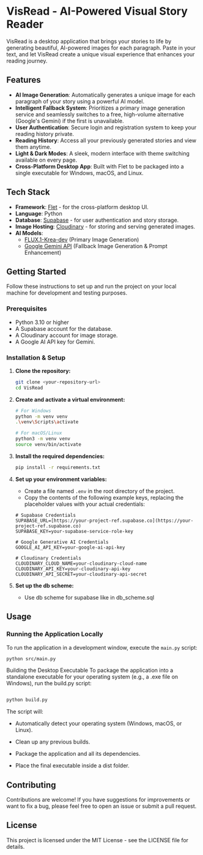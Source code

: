 # VisRead - AI-Powered Visual Story Reader

VisRead is a desktop application that brings your stories to life by generating beautiful, AI-powered images for each paragraph. Paste in your text, and let VisRead create a unique visual experience that enhances your reading journey.

## Features

* **AI Image Generation**: Automatically generates a unique image for each paragraph of your story using a powerful AI model.
* **Intelligent Fallback System**: Prioritizes a primary image generation service and seamlessly switches to a free, high-volume alternative (Google's Gemini) if the first is unavailable.
* **User Authentication**: Secure login and registration system to keep your reading history private.
* **Reading History**: Access all your previously generated stories and view them anytime.
* **Light & Dark Modes**: A sleek, modern interface with theme switching available on every page.
* **Cross-Platform Desktop App**: Built with Flet to be packaged into a single executable for Windows, macOS, and Linux.

## Tech Stack

* **Framework**: [Flet](https://flet.dev/) - for the cross-platform desktop UI.
* **Language**: Python
* **Database**: [Supabase](https://supabase.io/) - for user authentication and story storage.
* **Image Hosting**: [Cloudinary](https://cloudinary.com/) - for storing and serving generated images.
* **AI Models**:
    * [FLUX.1-Krea-dev](https://huggingface.co/black-forest-labs/FLUX.1-Krea-dev) (Primary Image Generation)
    * [Google Gemini API](https://ai.google.dev/) (Fallback Image Generation & Prompt Enhancement)

## Getting Started

Follow these instructions to set up and run the project on your local machine for development and testing purposes.

### Prerequisites

* Python 3.10 or higher
* A Supabase account for the database.
* A Cloudinary account for image storage.
* A Google AI API key for Gemini.

### Installation & Setup

1.  **Clone the repository:**
    ```bash
    git clone <your-repository-url>
    cd VisRead
    ```

2.  **Create and activate a virtual environment:**
    ```bash
    # For Windows
    python -m venv venv
    .\venv\Scripts\activate

    # For macOS/Linux
    python3 -m venv venv
    source venv/bin/activate
    ```

3.  **Install the required dependencies:**
    ```bash
    pip install -r requirements.txt
    ```

4.  **Set up your environment variables:**
    * Create a file named `.env` in the root directory of the project.
    * Copy the contents of the following example keys, replacing the placeholder values with your actual credentials:

    ```env
    # Supabase Credentials
    SUPABASE_URL=[https://your-project-ref.supabase.co](https://your-project-ref.supabase.co)
    SUPABASE_KEY=your-supabase-service-role-key

    # Google Generative AI Credentials
    GOOGLE_AI_API_KEY=your-google-ai-api-key

    # Cloudinary Credentials
    CLOUDINARY_CLOUD_NAME=your-cloudinary-cloud-name
    CLOUDINARY_API_KEY=your-cloudinary-api-key
    CLOUDINARY_API_SECRET=your-cloudinary-api-secret
    ```

5. **Set up the db scheme:**
   * Use db scheme for supabase like in db_scheme.sql

## Usage

### Running the Application Locally

To run the application in a development window, execute the `main.py` script:

```bash
python src/main.py
```
Building the Desktop Executable
To package the application into a standalone executable for your operating system (e.g., a .exe file on Windows), run the build.py script:

```bash

python build.py
```
The script will:

- Automatically detect your operating system (Windows, macOS, or Linux).

- Clean up any previous builds.

- Package the application and all its dependencies.

- Place the final executable inside a dist folder.

## Contributing
Contributions are welcome! If you have suggestions for improvements or want to fix a bug, please feel free to open an issue or submit a pull request.

## License
This project is licensed under the MIT License - see the LICENSE file for details.
